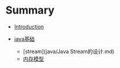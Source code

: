 # Summary

* [Introduction](README.md)

* [java基础](java/README.md)
  * [stream](java/Java Stream的设计.md)
  * [内存模型](java/Java内存模型.md)